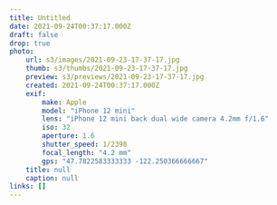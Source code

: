 ```yaml
---
title: Untitled
date: 2021-09-24T00:37:17.000Z
draft: false
drop: true
photo:
    url: s3/images/2021-09-23-17-37-17.jpg
    thumb: s3/thumbs/2021-09-23-17-37-17.jpg
    preview: s3/previews/2021-09-23-17-37-17.jpg
    created: 2021-09-24T00:37:17.000Z
    exif:
        make: Apple
        model: "iPhone 12 mini"
        lens: "iPhone 12 mini back dual wide camera 4.2mm f/1.6"
        iso: 32
        aperture: 1.6
        shutter_speed: 1/2398
        focal_length: "4.2 mm"
        gps: "47.7822583333333 -122.250366666667"
    title: null
    caption: null
links: []
---
```

